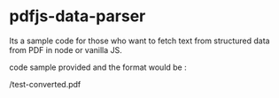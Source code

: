 ﻿# pdfjs-data-parser

Its a sample code for those who want to fetch text from structured data from PDF in node or vanilla JS.

code sample provided and the format would be :

/test-converted.pdf


